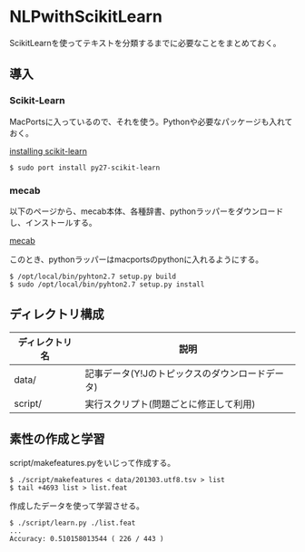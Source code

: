 NLPwithScikitLearn
==================
ScikitLearnを使ってテキストを分類するまでに必要なことをまとめておく。

導入
------
### Scikit-Learn ###
MacPortsに入っているので、それを使う。Pythonや必要なパッケージも入れておく。

[installing scikit-learn](http://scikit-learn.org/stable/install.html "installing scikit-learn")

    $ sudo port install py27-scikit-learn

### mecab ###
以下のページから、mecab本体、各種辞書、pythonラッパーをダウンロードし、インストールする。

[mecab](https://code.google.com/p/mecab/)

このとき、pythonラッパーはmacportsのpythonに入れるようにする。

    $ /opt/local/bin/pyhton2.7 setup.py build
    $ sudo /opt/local/bin/pyhton2.7 setup.py install


ディレクトリ構成
------
|ディレクトリ名|説明|
| ---- | ---- |
| data/ | 記事データ(Y!Jのトピックスのダウンロードデータ) |
| script/  | 実行スクリプト(問題ごとに修正して利用) |


素性の作成と学習
------
script/makefeatures.pyをいじって作成する。

    $ ./script/makefeatures < data/201303.utf8.tsv > list
    $ tail +4693 list > list.feat

作成したデータを使って学習させる。

    $ ./script/learn.py ./list.feat
    ...
    Accuracy: 0.510158013544 ( 226 / 443 )

